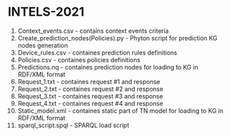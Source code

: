 # INTELS-2021
1. Context_events.csv - contains context events criteria
2. Create_prediction_nodes(Policies).py - Phyton script for prediction KG nodes generation
3. Device_rules.csv - containes prediction rules definitions
4. Policies.csv - containes policies definitions
5. Predictions.nq - containes prediction nodes for loading to KG in RDF/XML format
6. Request_1.txt - containes request #1 and response
7. Request_2.txt - containes request #2 and response
8. Request_3.txt - containes request #3 and response
9. Request_4.txt - containes request #4 and response
10. Static_model.xml - containes static part of TN model for loading to KG in RDF/XML format
11. sparql_script.spql - SPARQL load script
